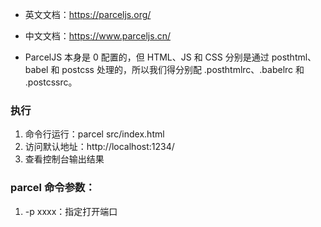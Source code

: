* 英文文档：https://parceljs.org/
* 中文文档：https://www.parceljs.cn/

* ParcelJS 本身是 0 配置的，但 HTML、JS 和 CSS 分别是通过 posthtml、babel 和 postcss 处理的，所以我们得分别配 .posthtmlrc、.babelrc 和 .postcssrc。

### 执行
1. 命令行运行：parcel src/index.html
1. 访问默认地址：http://localhost:1234/
1. 查看控制台输出结果

### parcel 命令参数：
1. -p xxxx：指定打开端口